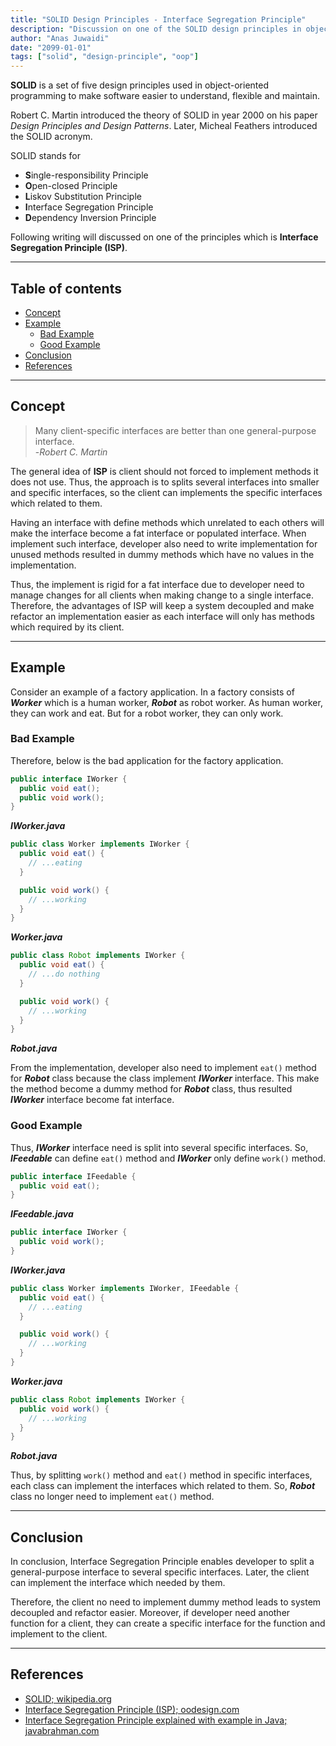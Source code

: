 ```yaml
---
title: "SOLID Design Principles - Interface Segregation Principle"
description: "Discussion on one of the SOLID design principles in object-oriented software development"
author: "Anas Juwaidi"
date: "2099-01-01"
tags: ["solid", "design-principle", "oop"]
---
```


**SOLID** is a set of five design principles used in object-oriented programming to make software easier to understand, flexible and maintain.

Robert C. Martin introduced the theory of SOLID in year 2000 on his paper *Design Principles and Design Patterns*. Later, Micheal Feathers introduced the SOLID acronym.

SOLID stands for
- **S**ingle-responsibility Principle
- **O**pen-closed Principle
- **L**iskov Substitution Principle
- **I**nterface Segregation Principle
- **D**ependency Inversion Principle

Following writing will discussed on one of the principles which is **Interface Segregation Principle (ISP)**.

---

## Table of contents
* [Concept](#concept)
* [Example](#example)
  * [Bad Example](#bad-example)
  * [Good Example](#good-example)
* [Conclusion](#conclusion)
* [References](#references)

---

<a name="concept"></a>
## Concept

> Many client-specific interfaces are better than one general-purpose interface.<br/>
> -*Robert C. Martin*

The general idea of **ISP** is client should not forced to implement methods it does not use. Thus, the approach is to splits several interfaces into smaller and specific interfaces, so the client can implements the specific interfaces which related to them.

Having an interface with define methods which unrelated to each others will make the interface become a fat interface or populated interface. When implement such interface, developer also need to write implementation for unused methods resulted in dummy methods which have no values in the implementation.

Thus, the implement is rigid for a fat interface due to developer need to manage changes for all clients when making change to a single interface. Therefore, the advantages of ISP will keep a system decoupled and make refactor an implementation easier as each interface will only has methods which required by its client.

---

<a name="example"></a>
## Example

Consider an example of a factory application. In a factory consists of ***Worker*** which is a human worker, ***Robot*** as robot worker. As human worker, they can work and eat. But for a robot worker, they can only work.

<a name="bad-example"></a>
### Bad Example

Therefore, below is the bad application for the factory application.

```java
public interface IWorker {
  public void eat();
  public void work();
}
```
***IWorker.java***

```java
public class Worker implements IWorker {
  public void eat() {
    // ...eating
  }

  public void work() {
    // ...working
  }
}
```
***Worker.java***

```java
public class Robot implements IWorker {
  public void eat() {
    // ...do nothing
  }

  public void work() {
    // ...working
  }
}
```
***Robot.java***

From the implementation, developer also need to implement `eat()` method for ***Robot*** class because the class implement ***IWorker*** interface. This make the method become a dummy method for ***Robot*** class, thus resulted ***IWorker*** interface become fat interface.

<a name="good-example"></a>
### Good Example

Thus, ***IWorker*** interface need is split into several specific interfaces. So, ***IFeedable*** can define `eat()` method and ***IWorker*** only define `work()` method.

```java
public interface IFeedable {
  public void eat();
}
```
***IFeedable.java***

```java
public interface IWorker {
  public void work();
}
```
***IWorker.java***

```java
public class Worker implements IWorker, IFeedable {
  public void eat() {
    // ...eating
  }

  public void work() {
    // ...working
  }
}
```
***Worker.java***

```java
public class Robot implements IWorker {
  public void work() {
    // ...working
  }
}
```
***Robot.java***

Thus, by splitting `work()` method and `eat()` method in specific interfaces, each class can implement the interfaces which related to them. So, ***Robot*** class no longer need to implement `eat()` method.

---

<a name="conclusion"></a>
## Conclusion

In conclusion, Interface Segregation Principle enables developer to split a general-purpose interface to several specific interfaces. Later, the client can implement the interface which needed by them.

Therefore, the client no need to implement dummy method leads to system decoupled and refactor easier. Moreover, if developer need another function for a client, they can create a specific interface for the function and implement to the client.

---

<a name="references"></a>
## References

* [SOLID; wikipedia.org](https://en.wikipedia.org/wiki/SOLID)
* [Interface Segregation Principle (ISP); oodesign.com](https://www.oodesign.com/interface-segregation-principle.html)
* [Interface Segregation Principle explained with example in Java; javabrahman.com](https://www.javabrahman.com/programming-principles/interface-segregation-principle-explained-examples-java/)
